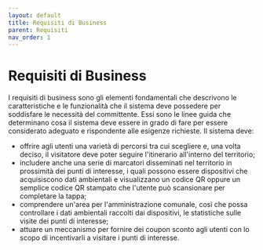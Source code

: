 ```yaml
---
layout: default
title: Requisiti di Business
parent: Requisiti
nav_order: 1
---
```


# Requisiti di Business
I requisiti di business sono gli elementi fondamentali che descrivono le caratteristiche e le funzionalità che il sistema deve possedere per soddisfare le necessità del committente. Essi sono le linee guida che determinano cosa il sistema deve essere in grado di fare per essere considerato adeguato e rispondente alle esigenze richieste. Il sistema deve:
- offrire agli utenti una varietà di percorsi tra cui scegliere e, una volta deciso, il visitatore deve poter seguire l'itinerario all'interno del territorio;
- includere anche una serie di marcatori disseminati nel territorio in prossimità dei punti di interesse, i quali possono essere dispositivi che acquisiscono dati ambientali e visualizzano un codice QR oppure un semplice codice QR stampato che l'utente può scansionare per completare la tappa;
- comprendere un'area per l'amministrazione comunale, così che possa controllare i dati ambientali raccolti dai dispositivi, le statistiche sulle visite dei punti di interesse;
- attuare un meccanismo per fornire dei coupon sconto agli utenti con lo scopo di incentivarli a visitare i punti di interesse.